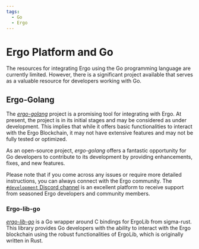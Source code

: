 ```yaml
---
tags:
  - Go
  - Ergo
---
```


# Ergo Platform and Go 

The resources for integrating Ergo using the Go programming language are currently limited. However, there is a significant project available that serves as a valuable resource for developers working with Go.

## Ergo-Golang

The [*ergo-golang*](https://github.com/azhiganov/ergo-golang) project is a promising tool for integrating with Ergo. At present, the project is in its initial stages and may be considered as under development. This implies that while it offers basic functionalities to interact with the Ergo Blockchain, it may not have extensive features and may not be fully tested or optimized.

As an open-source project, *ergo-golang* offers a fantastic opportunity for Go developers to contribute to its development by providing enhancements, fixes, and new features.

Please note that if you come across any issues or require more detailed instructions, you can always connect with the Ergo community. The [`#development` Discord channel](https://discord.gg/kj7s7nb) is an excellent platform to receive support from seasoned Ergo developers and community members.

### Ergo-lib-go

[*ergo-lib-go*](https://github.com/sigmaspace-io/ergo-lib-go/tree/main) is a Go wrapper around C bindings for ErgoLib from sigma-rust. This library provides Go developers with the ability to interact with the Ergo blockchain using the robust functionalities of ErgoLib, which is originally written in Rust.
